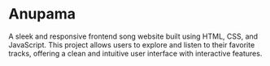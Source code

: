 # Anupama
A sleek and responsive frontend song website built using HTML, CSS, and JavaScript. This project allows users to explore and listen to their favorite tracks, offering a clean and intuitive user interface with interactive features.

